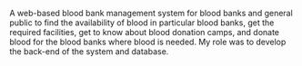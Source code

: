 A web-based blood bank management system for blood banks and general public to find the availability of blood in particular blood banks, get the required facilities, get to know about blood donation camps, and donate blood for the blood banks where blood is needed. My role was to develop the back-end of the system and database.
